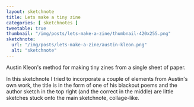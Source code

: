 ```yaml
---
layout: sketchnote
title: Lets make a tiny zine
categories: [ sketchnotes ]
tweetable: true
thumbnail: "/img/posts/lets-make-a-zine/thumbnail-420x255.png"
sketchnote:
  url: "/img/posts/lets-make-a-zine/austin-kleon.png"
  alt: "sketchnote"
---
```


Austin Kleon's method for making tiny zines from a single sheet of paper.

In this sketchnote I tried to incorporate a couple of elements from Austin's own work, 
the title is in the form of one of his blackout poems and the author sketch in the 
top right (and the correct in the middle) are little sketches stuck onto the main 
sketchnote, collage-like.
